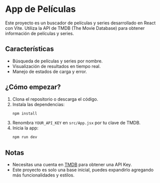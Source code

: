 
# App de Películas

Este proyecto es un buscador de películas y series desarrollado en React con Vite. Utiliza la API de TMDB (The Movie Database) para obtener información de películas y series.

## Características
- Búsqueda de películas y series por nombre.
- Visualización de resultados en tiempo real.
- Manejo de estados de carga y error.

## ¿Cómo empezar?
1. Clona el repositorio o descarga el código.
2. Instala las dependencias:
   ```bash
   npm install
   ```
3. Renombra `YOUR_API_KEY` en `src/App.jsx` por tu clave de TMDB.
4. Inicia la app:
   ```bash
   npm run dev
   ```

## Notas
- Necesitas una cuenta en [TMDB](https://www.themoviedb.org/) para obtener una API Key.
- Este proyecto es solo una base inicial, puedes expandirlo agregando más funcionalidades y estilos.

